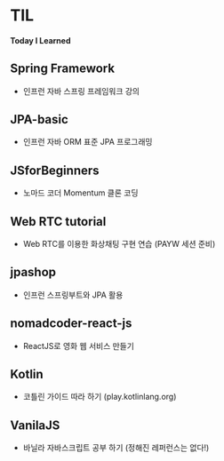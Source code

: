 # TIL

#### Today I Learned

## Spring Framework

- 인프런 자바 스프링 프레임워크 강의

## JPA-basic

- 인프런 자바 ORM 표준 JPA 프로그래밍

## JSforBeginners

- 노마드 코더 Momentum 클론 코딩

## Web RTC tutorial

- Web RTC를 이용한 화상채팅 구현 연습 (PAYW 세션 준비)

## jpashop

- 인프런 스프링부트와 JPA 활용

## nomadcoder-react-js

- ReactJS로 영화 웹 서비스 만들기

## Kotlin

- 코틀린 가이드 따라 하기 (play.kotlinlang.org)

## VanilaJS

- 바닐라 자바스크립트 공부 하기 (정해진 레퍼런스는 없다!)
